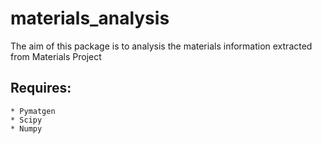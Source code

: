 # materials_analysis
The aim of this package is to analysis the materials information extracted from Materials Project
## Requires:
    * Pymatgen
    * Scipy
    * Numpy
